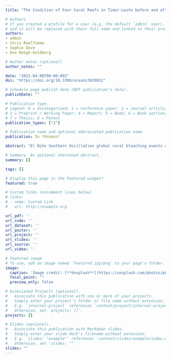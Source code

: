 ```yaml
---
title: "The Condition of Four Coral Reefs in Timor-Leste before and after the 2016–2017 Marine Heatwave"

# Authors
# If you created a profile for a user (e.g. the default `admin` user), write the username (folder name) here 
# and it will be replaced with their full name and linked to their profile.
authors:
- admin
- Chris Roelfsema
- Sophie Dove
- Ove Hoegh-Guldberg

# Author notes (optional)
author_notes: ""

date: "2022-04-08T00:00:00Z"
doi: "https://doi.org/10.3390/oceans3020012"

# Schedule page publish date (NOT publication's date).
publishDate: ""

# Publication type.
# Legend: 0 = Uncategorized; 1 = Conference paper; 2 = Journal article;
# 3 = Preprint / Working Paper; 4 = Report; 5 = Book; 6 = Book section;
# 7 = Thesis; 8 = Patent
publication_types: ["2"]

# Publication name and optional abbreviated publication name.
publication: In *Oceans*

abstract: "El Niño Southern Oscillation global coral bleaching events are increasing in frequency, yet the severity of mass coral bleaching is not geographically uniform. Based in Timor-Leste, the present project had two major objectives: (1) assess the baseline of reefs and coral health at four sites and (2) explore water quality and climate-related changes in ocean temperatures on these understudied reef systems. The impacts of climate change were surveyed on coral reefs before and after the 2016–2017 global underwater heatwave, (principally by following coral mortality). Temperature loggers were also deployed between surveys, which were compared to Coral Reef Watch (CRW) experimental virtual station sea surface temperature (SST). CRW is an important and widely used tool; however, we found that the remotely sensed SST was significantly warmer (>1 °C) than in situ temperature during the austral summer accruing 5.79-degree heating weeks. In situ temperature showed no accumulation. There were significant differences in coral cover, coral diversity, and nutrient concentrations between sites and depths, as well as a low prevalence of disease recorded in both years. Change in coral cover between surveys was attributed to reef heterogeneity from natural sources and localized anthropogenic impacts. Timor-Leste has both pristine and impacted reefs where coral cover and community composition varied significantly by site. Degradation was indicative of impacts from fishing and gleaning. The comparison of in situ temperature and remotely sensed SST indicated that bleaching stress in Timor-Leste is potentially mitigated by seasonal coastal upwelling during the Northwest monsoon season. As a climate refugium, the immediate conservation priority lies in the mitigation of localized anthropogenic impacts on coral reefs through increasing the management of expanding human-related sedimentation and fishing."

# Summary. An optional shortened abstract.
summary: []

tags: []

# Display this page in the Featured widget?
featured: true

# Custom links (uncomment lines below)
# links:
# - name: Custom Link
#   url: http://example.org

url_pdf: ''
url_code: ''
url_dataset: ''
url_poster: ''
url_project: ''
url_slides: ''
url_source: ''
url_video: ''

# Featured image
# To use, add an image named `featured.jpg/png` to your page's folder. 
image:
  caption: 'Image credit: [**Unsplash**](https://unsplash.com/photos/pLCdAaMFLTE)'
  focal_point: ""
  preview_only: false

# Associated Projects (optional).
#   Associate this publication with one or more of your projects.
#   Simply enter your project's folder or file name without extension.
#   E.g. `internal-project` references `content/project/internal-project/index.md`.
#   Otherwise, set `projects: []`.
projects: []

# Slides (optional).
#   Associate this publication with Markdown slides.
#   Simply enter your slide deck's filename without extension.
#   E.g. `slides: "example"` references `content/slides/example/index.md`.
#   Otherwise, set `slides: ""`.
slides: ""
---
```

